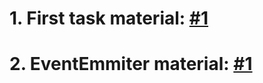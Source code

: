 # 1. First task material: [#1](https://learn.javascript.ru/prototypes)
# 2. EventEmmiter material: [#1](https://tproger.ru/translations/event-emitter-javascript/)